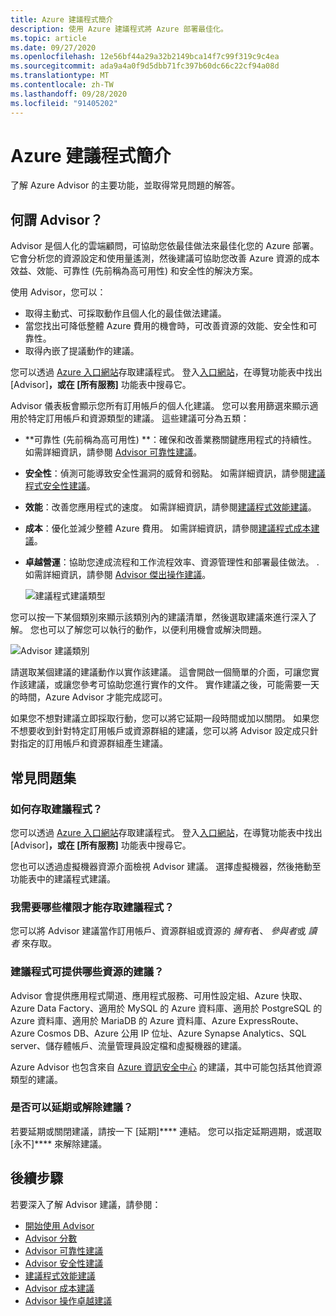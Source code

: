 ```yaml
---
title: Azure 建議程式簡介
description: 使用 Azure 建議程式將 Azure 部署最佳化。
ms.topic: article
ms.date: 09/27/2020
ms.openlocfilehash: 12e56bf44a29a32b2149bca14f7c99f319c9c4ea
ms.sourcegitcommit: ada9a4a0f9d5dbb71fc397b60dc66c22cf94a08d
ms.translationtype: MT
ms.contentlocale: zh-TW
ms.lasthandoff: 09/28/2020
ms.locfileid: "91405202"
---
```

# <a name="introduction-to-azure-advisor"></a>Azure 建議程式簡介

了解 Azure Advisor 的主要功能，並取得常見問題的解答。

## <a name="what-is-advisor"></a>何謂 Advisor？
Advisor 是個人化的雲端顧問，可協助您依最佳做法來最佳化您的 Azure 部署。 它會分析您的資源設定和使用量遙測，然後建議可協助您改善 Azure 資源的成本效益、效能、可靠性 (先前稱為高可用性) 和安全性的解決方案。

使用 Advisor，您可以：
* 取得主動式、可採取動作且個人化的最佳做法建議。 
* 當您找出可降低整體 Azure 費用的機會時，可改善資源的效能、安全性和可靠性。
* 取得內嵌了提議動作的建議。

您可以透過 [Azure 入口網站](https://aka.ms/azureadvisordashboard)存取建議程式。 登入[入口網站](https://portal.azure.com)，在導覽功能表中找出 [Advisor]****，或在 [所有服務]**** 功能表中搜尋它。

Advisor 儀表板會顯示您所有訂用帳戶的個人化建議。  您可以套用篩選來顯示適用於特定訂用帳戶和資源類型的建議。  這些建議可分為五類： 

* **可靠性 (先前稱為高可用性) **：確保和改善業務關鍵應用程式的持續性。 如需詳細資訊，請參閱 [Advisor 可靠性建議](advisor-high-availability-recommendations.md)。
* **安全性**：偵測可能導致安全性漏洞的威脅和弱點。 如需詳細資訊，請參閱[建議程式安全性建議](advisor-security-recommendations.md)。
* **效能**：改善您應用程式的速度。 如需詳細資訊，請參閱[建議程式效能建議](advisor-performance-recommendations.md)。
* **成本**：優化並減少整體 Azure 費用。 如需詳細資訊，請參閱[建議程式成本建議](advisor-cost-recommendations.md)。
* **卓越營運**：協助您達成流程和工作流程效率、資源管理性和部署最佳做法。 . 如需詳細資訊，請參閱 [Advisor 傑出操作建議](advisor-operational-excellence-recommendations.md)。

  ![建議程式建議類型](./media/advisor-overview/advisor-dashboard.png)

您可以按一下某個類別來顯示該類別內的建議清單，然後選取建議來進行深入了解。  您也可以了解您可以執行的動作，以便利用機會或解決問題。

![Advisor 建議類別](./media/advisor-overview/advisor-ha-category-example.png) 

請選取某個建議的建議動作以實作該建議。  這會開啟一個簡單的介面，可讓您實作該建議，或讓您參考可協助您進行實作的文件。  實作建議之後，可能需要一天的時間，Azure Advisor 才能完成認可。

如果您不想對建議立即採取行動，您可以將它延期一段時間或加以關閉。  如果您不想要收到針對特定訂用帳戶或資源群組的建議，您可以將 Advisor 設定成只針對指定的訂用帳戶和資源群組產生建議。

## <a name="frequently-asked-questions"></a>常見問題集

### <a name="how-do-i-access-advisor"></a>如何存取建議程式？
您可以透過 [Azure 入口網站](https://aka.ms/azureadvisordashboard)存取建議程式。 登入[入口網站](https://portal.azure.com)，在導覽功能表中找出 [Advisor]****，或在 [所有服務]**** 功能表中搜尋它。

您也可以透過虛擬機器資源介面檢視 Advisor 建議。 選擇虛擬機器，然後捲動至功能表中的建議程式建議。 

### <a name="what-permissions-do-i-need-to-access-advisor"></a>我需要哪些權限才能存取建議程式？
 
您可以將 Advisor 建議當作訂用帳戶、資源群組或資源的 *擁有*者、 *參與者*或 *讀者* 來存取。

### <a name="what-resources-does-advisor-provide-recommendations-for"></a>建議程式可提供哪些資源的建議？

Advisor 會提供應用程式閘道、應用程式服務、可用性設定組、Azure 快取、Azure Data Factory、適用於 MySQL 的 Azure 資料庫、適用於 PostgreSQL 的 Azure 資料庫、適用於 MariaDB 的 Azure 資料庫、Azure ExpressRoute、Azure Cosmos DB、Azure 公用 IP 位址、Azure Synapse Analytics、SQL server、儲存體帳戶、流量管理員設定檔和虛擬機器的建議。

Azure Advisor 也包含來自 [Azure 資訊安全中心](../security-center/security-center-recommendations.md) 的建議，其中可能包括其他資源類型的建議。

### <a name="can-i-postpone-or-dismiss-a-recommendation"></a>是否可以延期或解除建議？

若要延期或關閉建議，請按一下 [延期]**** 連結。 您可以指定延期週期，或選取 [永不]**** 來解除建議。

## <a name="next-steps"></a>後續步驟

若要深入了解 Advisor 建議，請參閱：

* [開始使用 Advisor](advisor-get-started.md)
* [Advisor 分數](azure-advisor-score.md)
* [Advisor 可靠性建議](advisor-high-availability-recommendations.md)
* [Advisor 安全性建議](advisor-security-recommendations.md)
* [建議程式效能建議](advisor-performance-recommendations.md)
* [Advisor 成本建議](advisor-cost-recommendations.md)
* [Advisor 操作卓越建議](advisor-operational-excellence-recommendations.md)
